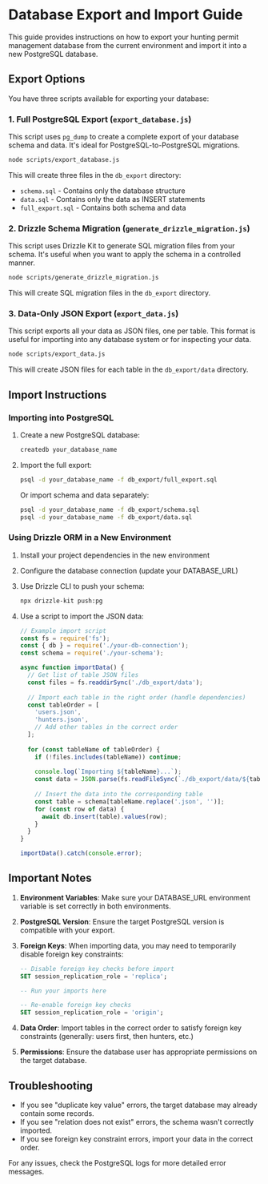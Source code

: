 # Database Export and Import Guide

This guide provides instructions on how to export your hunting permit management database from the current environment and import it into a new PostgreSQL database.

## Export Options

You have three scripts available for exporting your database:

### 1. Full PostgreSQL Export (`export_database.js`)

This script uses `pg_dump` to create a complete export of your database schema and data. It's ideal for PostgreSQL-to-PostgreSQL migrations.

```bash
node scripts/export_database.js
```

This will create three files in the `db_export` directory:
- `schema.sql` - Contains only the database structure
- `data.sql` - Contains only the data as INSERT statements
- `full_export.sql` - Contains both schema and data

### 2. Drizzle Schema Migration (`generate_drizzle_migration.js`)

This script uses Drizzle Kit to generate SQL migration files from your schema. It's useful when you want to apply the schema in a controlled manner.

```bash
node scripts/generate_drizzle_migration.js
```

This will create SQL migration files in the `db_export` directory.

### 3. Data-Only JSON Export (`export_data.js`)

This script exports all your data as JSON files, one per table. This format is useful for importing into any database system or for inspecting your data.

```bash
node scripts/export_data.js
```

This will create JSON files for each table in the `db_export/data` directory.

## Import Instructions

### Importing into PostgreSQL

1. Create a new PostgreSQL database:
   ```bash
   createdb your_database_name
   ```

2. Import the full export:
   ```bash
   psql -d your_database_name -f db_export/full_export.sql
   ```

   Or import schema and data separately:
   ```bash
   psql -d your_database_name -f db_export/schema.sql
   psql -d your_database_name -f db_export/data.sql
   ```

### Using Drizzle ORM in a New Environment

1. Install your project dependencies in the new environment
2. Configure the database connection (update your DATABASE_URL)
3. Use Drizzle CLI to push your schema:
   ```bash
   npx drizzle-kit push:pg
   ```

4. Use a script to import the JSON data:
   ```javascript
   // Example import script
   const fs = require('fs');
   const { db } = require('./your-db-connection');
   const schema = require('./your-schema');
   
   async function importData() {
     // Get list of table JSON files
     const files = fs.readdirSync('./db_export/data');
     
     // Import each table in the right order (handle dependencies)
     const tableOrder = [
       'users.json',
       'hunters.json',
       // Add other tables in the correct order
     ];
     
     for (const tableName of tableOrder) {
       if (!files.includes(tableName)) continue;
       
       console.log(`Importing ${tableName}...`);
       const data = JSON.parse(fs.readFileSync(`./db_export/data/${tableName}`));
       
       // Insert the data into the corresponding table
       const table = schema[tableName.replace('.json', '')];
       for (const row of data) {
         await db.insert(table).values(row);
       }
     }
   }
   
   importData().catch(console.error);
   ```

## Important Notes

1. **Environment Variables**: Make sure your DATABASE_URL environment variable is set correctly in both environments.

2. **PostgreSQL Version**: Ensure the target PostgreSQL version is compatible with your export.

3. **Foreign Keys**: When importing data, you may need to temporarily disable foreign key constraints:
   ```sql
   -- Disable foreign key checks before import
   SET session_replication_role = 'replica';
   
   -- Run your imports here
   
   -- Re-enable foreign key checks
   SET session_replication_role = 'origin';
   ```

4. **Data Order**: Import tables in the correct order to satisfy foreign key constraints (generally: users first, then hunters, etc.)

5. **Permissions**: Ensure the database user has appropriate permissions on the target database.

## Troubleshooting

- If you see "duplicate key value" errors, the target database may already contain some records.
- If you see "relation does not exist" errors, the schema wasn't correctly imported.
- If you see foreign key constraint errors, import your data in the correct order.

For any issues, check the PostgreSQL logs for more detailed error messages.